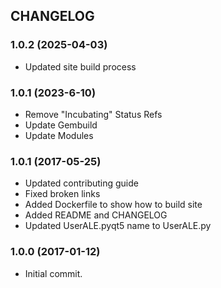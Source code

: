 CHANGELOG
---------

### 1.0.2 (2025-04-03)
- Updated site build process

### 1.0.1 (2023-6-10)
- Remove "Incubating" Status Refs
- Update Gembuild
- Update Modules

### 1.0.1 (2017-05-25)
- Updated contributing guide
- Fixed broken links
- Added Dockerfile to show how to build site
- Added README and CHANGELOG
- Updated UserALE.pyqt5 name to UserALE.py

### 1.0.0 (2017-01-12)
- Initial commit.